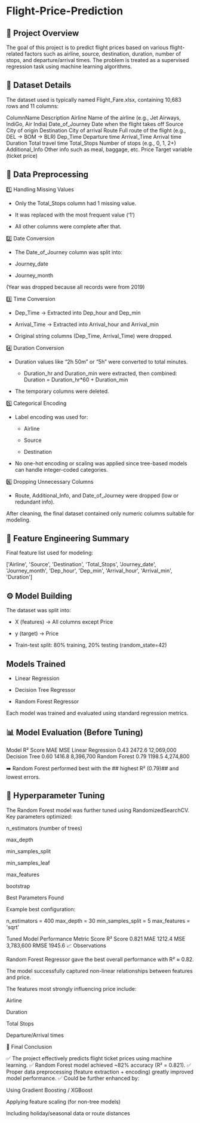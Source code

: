 # Flight-Price-Prediction

## 🧭 Project Overview

The goal of this project is to predict flight prices based on various flight-related factors such as airline, source, destination, duration, number of stops, and departure/arrival times.
The problem is treated as a supervised regression task using machine learning algorithms.

## 📂 Dataset Details

The dataset used is typically named Flight_Fare.xlsx, containing 10,683 rows and 11 columns:

ColumnName	            Description
Airline	            Name of the airline (e.g., Jet Airways, IndiGo, Air India)
Date_of_Journey   	Date when the flight takes off
Source	            City of origin
Destination       	City of arrival
Route	             Full route of the flight (e.g., DEL → BOM → BLR)
Dep_Time          	Departure time
Arrival_Time	      Arrival time
Duration	          Total travel time
Total_Stops	       Number of stops (e.g., 0, 1, 2+)
Additional_Info	   Other info such as meal, baggage, etc.
Price	             Target variable (ticket price)
## 🧹 Data Preprocessing
1️⃣ Handling Missing Values

* Only the Total_Stops column had 1 missing value.

* It was replaced with the most frequent value (‘1’)

* All other columns were complete after that.

2️⃣ Date Conversion

* The Date_of_Journey column was split into:

* Journey_date

* Journey_month

(Year was dropped because all records were from 2019)

3️⃣ Time Conversion

* Dep_Time → Extracted into Dep_hour and Dep_min

* Arrival_Time → Extracted into Arrival_hour and Arrival_min

* Original string columns (Dep_Time, Arrival_Time) were dropped.

4️⃣ Duration Conversion

* Duration values like “2h 50m” or “5h” were converted to total minutes.

   * Duration_hr and Duration_min were extracted, then combined:
     Duration = Duration_hr*60 + Duration_min

* The temporary columns were deleted.

5️⃣ Categorical Encoding

* Label encoding was used for:

  * Airline

  * Source

  * Destination

* No one-hot encoding or scaling was applied since tree-based models can handle integer-coded categories.

6️⃣ Dropping Unnecessary Columns

* Route, Additional_Info, and Date_of_Journey were dropped (low or redundant info).

After cleaning, the final dataset contained only numeric columns suitable for modeling.

## 🧠 Feature Engineering Summary

Final feature list used for modeling:

   ['Airline', 'Source', 'Destination', 'Total_Stops', 
    'Journey_date', 'Journey_month', 'Dep_hour', 'Dep_min', 
    'Arrival_hour', 'Arrival_min', 'Duration']

## ⚙️ Model Building

The dataset was split into:

* X (features) → All columns except Price

* y (target) → Price

* Train-test split: 80% training, 20% testing (random_state=42)

## Models Trained

* Linear Regression

* Decision Tree Regressor

* Random Forest Regressor

Each model was trained and evaluated using standard regression metrics.

## 📊 Model Evaluation (Before Tuning)
Model	              R² Score	    MAE	       MSE
Linear Regression	  0.43	       2472.6	   12,069,000
Decision Tree	      0.60       	1416.8	   8,396,700
Random Forest	      0.79       	1198.5	   4,274,800

➡️ Random Forest performed best with the ## highest R² (0.79)##  and lowest errors.

## 🧩 Hyperparameter Tuning

The Random Forest model was further tuned using RandomizedSearchCV.
Key parameters optimized:

n_estimators (number of trees)

max_depth

min_samples_split

min_samples_leaf

max_features

bootstrap

Best Parameters Found

Example best configuration:

n_estimators = 400
max_depth = 30
min_samples_split = 5
max_features = 'sqrt'

Tuned Model Performance
Metric	Score
R² Score	0.821
MAE	1212.4
MSE	3,783,600
RMSE	1945.6
📈 Observations

Random Forest Regressor gave the best overall performance with R² ≈ 0.82.

The model successfully captured non-linear relationships between features and price.

The features most strongly influencing price include:

Airline

Duration

Total Stops

Departure/Arrival times

🧾 Final Conclusion

✅ The project effectively predicts flight ticket prices using machine learning.
✅ Random Forest model achieved ~82% accuracy (R² = 0.821).
✅ Proper data preprocessing (feature extraction + encoding) greatly improved model performance.
✅ Could be further enhanced by:

Using Gradient Boosting / XGBoost

Applying feature scaling (for non-tree models)

Including holiday/seasonal data or route distances

